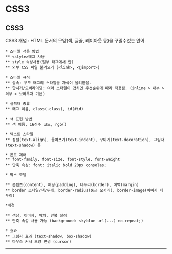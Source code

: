 # CSS3

##	CSS3
	
CSS3 개념 : HTML 문서의 모양(색, 글꼴, 레이아웃 등)을 꾸밀수있는 언어.

	* 스타일 적용 방법 
	** <style>태그 사용
	** style 속성사용(일부 태그에서 만)
	** 외부 CSS 파일 불러오기 (<link>, <@import>)

	* 스타일 규칙
	** 상속: 부모 태그의 스타일을 자식이 물려받음.
	** 합치기/오버라이딩: 여러 스타일이 겹치면 우선순위에 따라 적용됨. (inline > 내부 > 외부 > 브라우저 기본)

	* 셀렉터 종류
	** 태그 이름, class(.class), id(#id)

	* 색 표현 방법
	** 색 이름, 16진수 코드, rgb()

	* 텍스트 스타일
	** 정렬(text-align), 들여쓰기(text-indent), 꾸미기(text-decoration), 그림자(text-shadow) 등

	* 폰트 제어
	** font-family, font-size, font-style, font-weight
	** 단축 속성: font: italic bold 20px consolas;

	* 박스 모델

	** 콘텐츠(content), 패딩(padding), 테두리(border), 여백(margin)
	** border 스타일/색/두께, border-radius(둥근 모서리), border-image(이미지 테두리)

	*배경

	** 색상, 이미지, 위치, 반복 설정
	** 단축 속성 사용 가능 (background: skyblue url(...) no-repeat;)

	* 효과
	** 그림자 효과 (text-shadow, box-shadow)
	** 마우스 커서 모양 변경 (cursor)
	
---